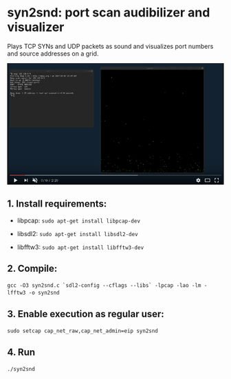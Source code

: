 # syn2snd: port scan audibilizer and visualizer

Plays TCP SYNs and UDP packets as sound and visualizes port numbers and source addresses on a grid.

[![youtube link](https://raw.githubusercontent.com/syn2snd/syn2snd/master/syn2snd.png)](https://www.youtube.com/watch?v=QS1wooQQcp0)

## 1. Install requirements:

- libpcap: `sudo apt-get install libpcap-dev`

- libsdl2: `sudo apt-get install libsdl2-dev`

- libfftw3: `sudo apt-get install libfftw3-dev`

## 2. Compile:

``gcc -O3 syn2snd.c `sdl2-config --cflags --libs` -lpcap -lao -lm -lfftw3 -o syn2snd``

## 3. Enable execution as regular user:

`sudo setcap cap_net_raw,cap_net_admin=eip syn2snd`

## 4. Run

`./syn2snd`
